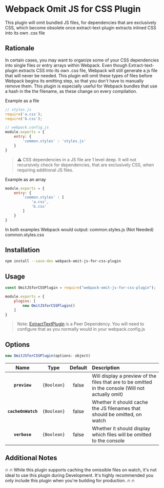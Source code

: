 # Webpack Omit JS for CSS Plugin

This plugin will omit bundled JS files, for dependencies that are exclusively CSS, which become obsolete once extract-text-plugin extracts inlined CSS into its own .css file

## Rationale

In certain cases, you may want to organize some of your CSS dependencies into single files or entry arrays within Webpack. Even though Extract-text-plugin extracts CSS into its own .css file, Webpack will still generate a js file that will never be needed. This plugin will omit these types of files before Webpack begins its emitting step, so that you don't have to manually remove them. This plugin is especially useful for Webpack bundles that use a hash in the the filename, as these change on every compilation.

Example as a file
```js
// styles.js
require('a.css');
require('b.css');

// webpack.config.js
module.exports = {
	entry: {
		'common.styles' : 'styles.js'
	}
}
```
> :warning: CSS dependencies in a JS file are 1 level deep. It will not recursively check for dependencies, that are exclusively CSS, when requiring additional JS files.

Example as an array
```js
module.exports = {
	entry: {
		'common.styles' : [
			'a.css',
			'b.css'
		]
	}
}
```
In both examples Webpack would output:
common.styles.js (Not Needed)
common.styles.css

## Installation
```bash
npm install --save-dev webpack-omit-js-for-css-plugin
```
## Usage

```js
const OmitJSforCSSPlugin = require("webpack-omit-js-for-css-plugin");

module.exports = {
	plugins: [
		new OmitJSforCSSPlugin()
	]
}
```
> Note: [ExtractTextPlugin](https://github.com/webpack-contrib/extract-text-webpack-plugin "ExtractTextPlugin") is a Peer Dependency. You will need to configure that as you normally would in your webpack.config.js

## Options
```js
new OmitJSforCSSPlugin(options: object)
```
|Name|Type|Default|Description|
|:--:|:--:|:-----:|:----------|
|**`preview`**|`{Boolean}`|false|Will display a preview of the files that are to be omitted in the console (Will not actually omit)|
|**`cacheOnWatch`**|`{Boolean}`|false|Whether it should cache the JS filenames that should be omitted, on watch|
|**`verbose`**|`{Boolean}`|false|Whether it should display which files will be omitted to the console|

## Additional Notes 
:fire: :fire: While this plugin supports caching the omissible files on watch, it's not ideal to use this plugin during Development. It's highly recommended you only include this plugin when you're building for production. :fire: :fire: